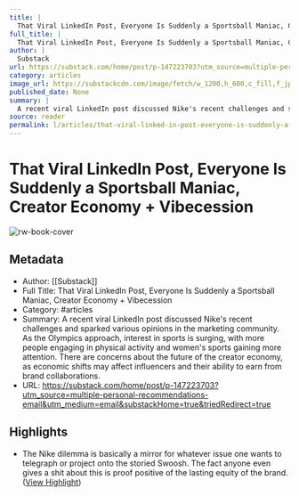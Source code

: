 ```yaml
---
title: |
  That Viral LinkedIn Post, Everyone Is Suddenly a Sportsball Maniac, Creator Economy + Vibecession
full_title: |
  That Viral LinkedIn Post, Everyone Is Suddenly a Sportsball Maniac, Creator Economy + Vibecession
author: |
  Substack
url: https://substack.com/home/post/p-147223703?utm_source=multiple-personal-recommendations-email&utm_medium=email&substackHome=true&triedRedirect=true
category: articles
image_url: https://substackcdn.com/image/fetch/w_1200,h_600,c_fill,f_jpg,q_auto:good,fl_progressive:steep,g_auto/https%3A%2F%2Fsubstack-post-media.s3.amazonaws.com%2Fpublic%2Fimages%2F407ee628-29e9-477f-b312-d7b27a734c44_530x533.png
published_date: None
summary: |
  A recent viral LinkedIn post discussed Nike's recent challenges and sparked various opinions in the marketing community. As the Olympics approach, interest in sports is surging, with more people engaging in physical activity and women's sports gaining more attention. There are concerns about the future of the creator economy, as economic shifts may affect influencers and their ability to earn from brand collaborations.
source: reader
permalink: l/articles/that-viral-linked-in-post-everyone-is-suddenly-a-sportsball-maniac-creator-economy-vibecession
---
```

# That Viral LinkedIn Post, Everyone Is Suddenly a Sportsball Maniac, Creator Economy + Vibecession

![rw-book-cover](https://substackcdn.com/image/fetch/w_1200,h_600,c_fill,f_jpg,q_auto:good,fl_progressive:steep,g_auto/https%3A%2F%2Fsubstack-post-media.s3.amazonaws.com%2Fpublic%2Fimages%2F407ee628-29e9-477f-b312-d7b27a734c44_530x533.png)

## Metadata
- Author: [[Substack]]
- Full Title: That Viral LinkedIn Post, Everyone Is Suddenly a Sportsball Maniac, Creator Economy + Vibecession
- Category: #articles
- Summary: A recent viral LinkedIn post discussed Nike's recent challenges and sparked various opinions in the marketing community. As the Olympics approach, interest in sports is surging, with more people engaging in physical activity and women's sports gaining more attention. There are concerns about the future of the creator economy, as economic shifts may affect influencers and their ability to earn from brand collaborations.
- URL: https://substack.com/home/post/p-147223703?utm_source=multiple-personal-recommendations-email&utm_medium=email&substackHome=true&triedRedirect=true

## Highlights
- The Nike dilemma is basically a mirror for whatever issue one wants to telegraph or project onto the storied Swoosh. The fact anyone even gives a shit about this is proof positive of the lasting equity of the brand. ([View Highlight](https://read.readwise.io/read/01j5h459vtedvv93pt8v511s5a))


